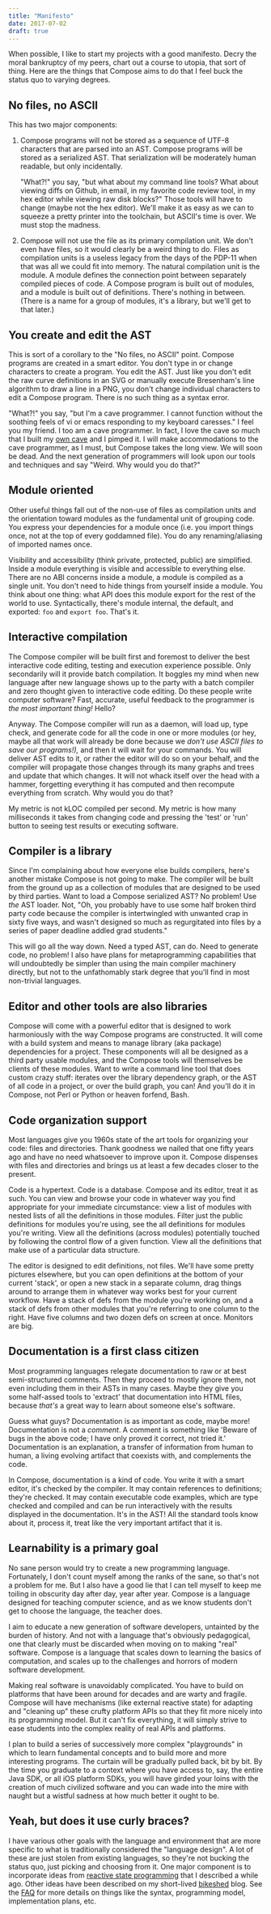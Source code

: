 ```yaml
---
title: "Manifesto"
date: 2017-07-02
draft: true
---
```


When possible, I like to start my projects with a good manifesto. Decry the moral bankruptcy of my
peers, chart out a course to utopia, that sort of thing. Here are the things that Compose aims to
do that I feel buck the status quo to varying degrees.

## No files, no ASCII

This has two major components:

01. Compose programs will not be stored as a sequence of UTF-8 characters that are parsed into an
    AST. Compose programs will be stored as a serialized AST. That serialization will be moderately
    human readable, but only incidentally.

    "What?!" you say, "but what about my command line tools? What about viewing diffs on Github, in
    email, in my favorite code review tool, in my hex editor while viewing raw disk blocks?" Those
    tools will have to change (maybe not the hex editor). We'll make it as easy as we can to
    squeeze a pretty printer into the toolchain, but ASCII's time is over. We must stop the
    madness.

02. Compose will not use the file as its primary compilation unit. We don't even have files, so it
    would clearly be a weird thing to do. Files as compilation units is a useless legacy from the
    days of the PDP-11 when that was all we could fit into memory. The natural compilation unit is
    the module. A module defines the connection point between separately compiled pieces of code. A
    Compose program is built out of modules, and a module is built out of definitions. There's
    nothing in between. (There is a name for a group of modules, it's a library, but we'll get to
    that later.)

## You create and edit the AST

This is sort of a corollary to the "No files, no ASCII" point. Compose programs are created in a
smart editor. You don't type in or change characters to create a program. You edit the AST. Just
like you don't edit the raw curve definitions in an SVG or manually execute Bresenham's line
algorithm to draw a line in a PNG, you don't change individual characters to edit a Compose
program. There is no such thing as a syntax error.

"What?!" you say, "but I'm a cave programmer. I cannot function without the soothing feels of vi or
emacs responding to my keyboard caresses." I feel you my friend. I too am a cave programmer. In
fact, I love the cave so much that I built my [own cave](https://github.com/scaled/scaled) and I
pimped it. I will make accommodations to the cave programmer, as I must, but Compose takes the long
view. We will soon be dead. And the next generation of programmers will look upon our tools and
techniques and say "Weird. Why would you do that?"

## Module oriented

Other useful things fall out of the non-use of files as compilation units and the orientation
toward modules as the fundamental unit of grouping code. You express your dependencies for a module
once (i.e. you import things once, not at the top of every goddamned file). You do any
renaming/aliasing of imported names once.

Visibility and accessibility (think private, protected, public) are simplified. Inside a module
everything is visible and accessible to everything else. There are no ABI concerns inside a module,
a module is compiled as a single unit. You don't need to hide things from yourself inside a module.
You think about one thing: what API does this module export for the rest of the world to use.
Syntactically, there's module internal, the default, and exported: `foo` and `export foo`. That's
it.

## Interactive compilation

The Compose compiler will be built first and foremost to deliver the best interactive code editing,
testing and execution experience possible. Only secondarily will it provide batch compilation. It
boggles my mind when new language after new language shows up to the party with a batch compiler
and zero thought given to interactive code editing. Do these people write computer software? Fast,
accurate, useful feedback to the programmer is *the most important thing!* Hello?

Anyway. The Compose compiler will run as a daemon, will load up, type check, and generate code for
all the code in one or more modules (or hey, maybe all that work will already be done because we
*don't use ASCII files to save our programs!),* and then it will wait for your commands. You will
deliver AST edits to it, or rather the editor will do so on your behalf, and the compiler will
propagate those changes through its many graphs and trees and update that which changes. It will
not whack itself over the head with a hammer, forgetting everything it has computed and then
recompute everything from scratch. Why would you do that?

My metric is not kLOC compiled per second. My metric is how many milliseconds it takes from
changing code and pressing the 'test' or 'run' button to seeing test results or executing software.

## Compiler is a library

Since I'm complaining about how everyone else builds compilers, here's another mistake Compose is
not going to make. The compiler will be built from the ground up as a collection of modules that
are designed to be used by third parties. Want to load a Compose serialized AST? No problem! Use
*the* AST loader. Not, "Oh, you probably have to use some half broken third party code because the
compiler is intertwingled with unwanted crap in sixty five ways, and wasn't designed so much as
regurgitated into files by a series of paper deadline addled grad students."

This will go all the way down. Need a typed AST, can do. Need to generate code, no problem! I also
have plans for metaprogramming capabilities that will undoubtedly be simpler than using the main
compiler machinery directly, but not to the unfathomably stark degree that you'll find in most
non-trivial languages.

## Editor and other tools are also libraries

Compose will come with a powerful editor that is designed to work harmoniously with the way Compose
programs are constructed. It will come with a build system and means to manage library (aka
package) dependencies for a project. These components will all be designed as a third party usable
modules, and the Compose tools will themselves be clients of these modules. Want to write a command
line tool that does custom crazy stuff: iterates over the library dependency graph, or the AST of
all code in a project, or over the build graph, you can! And you'll do it in Compose, not Perl or
Python or heaven forfend, Bash.

## Code organization support

Most languages give you 1960s state of the art tools for organizing your code: files and
directories. Thank goodness we nailed that one fifty years ago and have no need whatsoever to
improve upon it. Compose dispenses with files and directories and brings us at least a few decades
closer to the present.

Code is a hypertext. Code is a database. Compose and its editor, treat it as such. You can view and
browse your code in whatever way you find appropriate for your immediate circumstance: view a list
of modules with nested lists of all the definitions in those modules. Filter just the public
definitions for modules you're using, see the all definitions for modules you're writing. View all
the definitions (across modules) potentially touched by following the control flow of a given
function. View all the definitions that make use of a particular data structure.

The editor is designed to edit definitions, not files. We'll have some pretty pictures elsewhere,
but you can open definitions at the bottom of your current 'stack', or open a new stack in a
separate column, drag things around to arrange them in whatever way works best for your current
workflow. Have a stack of defs from the module you're working on, and a stack of defs from other
modules that you're referring to one column to the right. Have five columns and two dozen defs on
screen at once. Monitors are big.

## Documentation is a first class citizen

Most programming languages relegate documentation to raw or at best semi-structured comments. Then
they proceed to mostly ignore them, not even including them in their ASTs in many cases. Maybe they
give you some half-assed tools to 'extract' that documentation into HTML files, because *that's* a
great way to learn about someone else's software.

Guess what guys? Documentation is as important as code, maybe more! Documentation is not a
*comment*. A comment is something like 'Beware of bugs in the above code; I have only proved it
correct, not tried it.' Documentation is an explanation, a transfer of information from human to
human, a living evolving artifact that coexists with, and complements the code.

In Compose, documentation is a kind of code. You write it with a smart editor, it's checked by the
compiler. It may contain references to definitions; they're checked. It may contain executable code
examples, which are type checked and compiled and can be run interactively with the results
displayed in the documentation. It's in the AST! All the standard tools know about it, process it,
treat like the very important artifact that it is.

## Learnability is a primary goal

No sane person would try to create a new programming language. Fortunately, I don't count myself
among the ranks of the sane, so that's not a problem for me. But I also have a good lie that I can
tell myself to keep me toiling in obscurity day after day, year after year. Compose is a language
designed for teaching computer science, and as we know students don't get to choose the language,
the teacher does.

I aim to educate a new generation of software developers, untainted by the burden of history. And
not with a language that's obviously pedagogical, one that clearly must be discarded when moving on
to making "real" software. Compose is a language that scales down to learning the basics of
computation, and scales up to the challenges and horrors of modern software development.

Making real software is unavoidably complicated. You have to build on platforms that have been
around for decades and are warty and fragile. Compose will have mechanisms (like external reactive
state) for adapting and "cleaning up" these crufty platform APIs so that they fit more nicely into
its programming model. But it can't fix everything, it will simply strive to ease students into the
complex reality of real APIs and platforms.

I plan to build a series of successively more complex "playgrounds" in which to learn fundamental
concepts and to build more and more interesting programs. The curtain will be gradually pulled
back, bit by bit. By the time you graduate to a context where you have access to, say, the entire
Java SDK, or all iOS platform SDKs, you will have girded your loins with the creation of much
civilized software and you can wade into the mire with naught but a wistful sadness at how much
better it ought to be.

## Yeah, but does it use curly braces?

I have various other goals with the language and environment that are more specific to what is
traditionally considered the "language design". A lot of these are just stolen from existing
languages, so they're not bucking the status quo, just picking and choosing from it. One major
component is to incorporate ideas from [reactive state programming] that I described a while ago.
Other ideas have been described on my short-lived [bikeshed] blog. See the [FAQ](../../faq) for
more details on things like the syntax, programming model, implementation plans, etc.

[reactive state programming]: http://samskivert.com/blog/2013/11/thinking-aloud-rsp/
[bikeshed]: http://samskivert.com/bikeshed/
